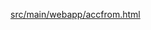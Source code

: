 [src/main/webapp/accfrom.html
]([https://github.com/samadhana8390/Account-Management-Data](https://github.com/samadhana8390/Account-Management-Data)https://github.com/samadhana8390/Account-Management-Data)
